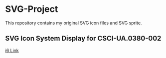 SVG-Project
============
This repository contains my original SVG icon files and SVG sprite.

SVG Icon System Display for CSCI-UA.0380-​002 
---------------------------------------------------
[i6 Link](http://i6.cims.nyu.edu/~np1310/drawing/assignment2/index.html)

